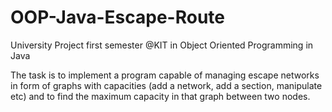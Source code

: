 # OOP-Java-Escape-Route
University Project first semester @KIT in Object Oriented Programming in Java

The task is to implement a program capable of managing escape networks in form of graphs with capacities (add a network, add a section, manipulate etc) and to find 
the maximum capacity in that graph between two nodes.
